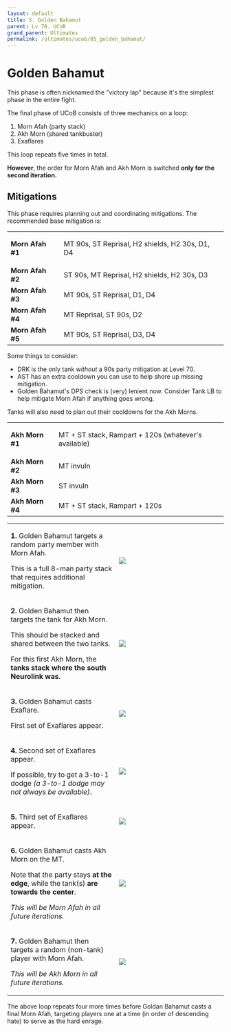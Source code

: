 ```yaml
---
layout: default
title: 5. Golden Bahamut
parent: Lv 70. UCoB
grand_parent: Ultimates
permalink: /ultimates/ucob/05_golden_bahamut/
---
```


# Golden Bahamut

This phase is often nicknamed the "victory lap" because it's the simplest phase in the entire fight.

The final phase of UCoB consists of three mechanics on a loop:

1. Morn Afah (party stack)
2. Akh Morn (shared tankbuster)
3. Exaflares

This loop repeats five times in total.

**However**, the order for Morn Afah and Akh Morn is switched **only for the second iteration.**

## Mitigations

This phase requires planning out and coordinating mitigations. The recommended base mitigation is:

<table>
  <tr>
    <td><b>Morn Afah #1</b></td>
    <td><p>MT 90s, ST Reprisal, H2 shields, H2 30s, D1, D4</p></td>
  </tr>
  <tr>
    <td><b>Morn Afah #2</b></td>
    <td>ST 90s, MT Reprisal, H2 shields, H2 30s, D3</td>
  </tr>
  <tr>
    <td><b>Morn Afah #3</b></td>
    <td>MT 90s, ST Reprisal, D1, D4</td>
  </tr>
  <tr>
    <td><b>Morn Afah #4</b></td>
    <td>MT Reprisal, ST 90s, D2</td>
  </tr>
  <tr>
    <td><b>Morn Afah #5</b></td>
    <td>MT 90s, ST Reprisal, D3, D4</td>
  </tr>
</table>

Some things to consider:

- DRK is the only tank *without* a 90s party mitigation at Level 70.
- AST has an extra cooldown you can use to help shore up missing mitigation.
- Golden Bahamut's DPS check is (very) lenient now. Consider Tank LB to help mitigate Morn Afah if anything goes wrong.

Tanks will also need to plan out their cooldowns for the Akh Morns.

<table>
  <tr>
    <td><b>Akh Morn #1</b></td>
    <td><p>MT + ST stack, Rampart + 120s (whatever's available)</p></td>
  </tr>
  <tr>
    <td><b>Akh Morn #2</b></td>
    <td>MT invuln</td>
  </tr>
  <tr>
    <td><b>Akh Morn #3</b></td>
    <td>ST invuln</td>
  </tr>
  <tr>
    <td><b>Akh Morn #4</b></td>
    <td>MT + ST stack, Rampart + 120s</td>
  </tr>
</table>

<table>
  <tr>
    <td width="50%"><p><b>1.</b> Golden Bahamut targets a random party member with Morn Afah.</p><p>This is a full 8-man party stack that requires additional mitigation.</p></td>
    <td><img src="../images/05_golden_bahamut/golden_bahamut_01.jpg"></td>
  </tr>
  <tr>
    <td><p><b>2.</b> Golden Bahamut then targets the tank for Akh Morn.</p><p>This should be stacked and shared between the two tanks.</p><p>For this first Akh Morn, the <b>tanks stack where the south Neurolink was</b>.</p></td>
    <td><img src="../images/05_golden_bahamut/golden_bahamut_02.jpg"></td>
  </tr>
  <tr>
    <td><p><b>3.</b> Golden Bahamut casts Exaflare.</p><p>First set of Exaflares appear.</p></td>
    <td><img src="../images/05_golden_bahamut/golden_bahamut_03.jpg"></td>
  </tr>
  <tr>
    <td><p><b>4.</b> Second set of Exaflares appear.</p><p>If possible, try to get a 3-to-1 dodge <em>(a 3-to-1 dodge may not always be available)</em>.</p></td>
    <td><img src="../images/05_golden_bahamut/golden_bahamut_04.jpg"></td>
  </tr>
  <tr>
    <td><p><b>5.</b> Third set of Exaflares appear.</p></td>
    <td><img src="../images/05_golden_bahamut/golden_bahamut_05.jpg"></td>
  </tr>
  <tr>
    <td><p><b>6.</b> Golden Bahamut casts Akh Morn on the MT.</p><p>Note that the party stays <b>at the edge</b>, while the tank(s) <b>are towards the center</b>.</p><p><em>This will be Morn Afah in all future iterations.</em></p></td>
    <td><img src="../images/05_golden_bahamut/golden_bahamut_06.jpg"></td>
  </tr>
  <tr>
    <td><p><b>7.</b> Golden Bahamut then targets a random (non-tank) player with Morn Afah.</p><p><em>This will be Akh Morn in all future iterations.</em></p></td>
    <td><img src="../images/05_golden_bahamut/golden_bahamut_07.jpg"></td>
  </tr>
</table>

The above loop repeats four more times before Goldan Bahamut casts a final Morn Afah, targeting players one at a time (in order of descending hate) to serve as the hard enrage.
